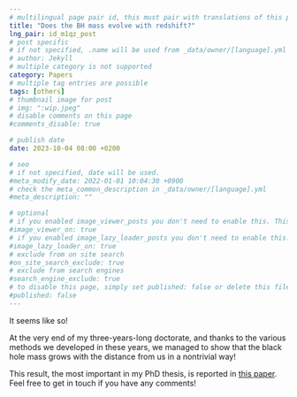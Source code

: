 ```yaml
---
# multilingual page pair id, this must pair with translations of this page. (This name must be unique)
title: "Does the BH mass evolve with redshift?"
lng_pair: id_m1qz_post
# post specific
# if not specified, .name will be used from _data/owner/[language].yml
# author: Jekyll
# multiple category is not supported
category: Papers
# multiple tag entries are possible
tags: [others]
# thumbnail image for post
# img: ":wip.jpeg"
# disable comments on this page
#comments_disable: true

# publish date
date: 2023-10-04 08:00 +0200

# seo
# if not specified, date will be used.
#meta_modify_date: 2022-01-01 10:04:30 +0900
# check the meta_common_description in _data/owner/[language].yml
#meta_description: ""

# optional
# if you enabled image_viewer_posts you don't need to enable this. This is only if image_viewer_posts = false
#image_viewer_on: true
# if you enabled image_lazy_loader_posts you don't need to enable this. This is only if image_lazy_loader_posts = false
#image_lazy_loader_on: true
# exclude from on site search
#on_site_search_exclude: true
# exclude from search engines
#search_engine_exclude: true
# to disable this page, simply set published: false or delete this file
#published: false
---
```


<!-- outline-start -->
It seems like so!
<!-- outline-end --> 

At the very end of my three-years-long doctorate, and thanks to the various methods we developed in these years, we managed to show that the black hole mass grows with the distance from us in a nontrivial way!

This result, the most important in my PhD thesis, is reported in [this paper](https://arxiv.org/pdf/2310.03074.pdf). Feel free to get in touch if you have any comments!
